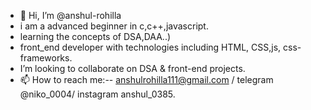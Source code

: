 - 👋 Hi, I’m @anshul-rohilla
- i am a advanced beginner in c,c++,javascript.
- learning the concepts of DSA,DAA..)
- front_end developer with technologies including HTML, CSS,js, css-frameworks.
- I’m looking to collaborate on DSA & front-end projects.
- 📫 How to reach me:-- anshulrohilla111@gmail.com / telegram @niko_0004/ instagram anshul_0385.

<!---
anshul-rohilla4/anshul-rohilla4 is a ✨ special ✨ repository because its `README.md` (this file) appears on your GitHub profile.
You can click the Preview link to take a look at your changes.
--->

